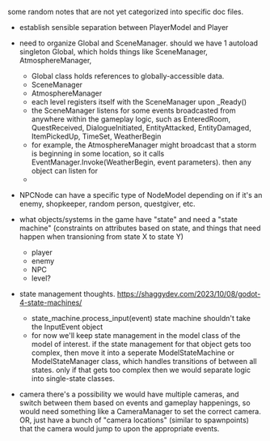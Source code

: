 some random notes that are not yet categorized into specific doc files.

- establish sensible separation between PlayerModel and Player
- need to organize Global and SceneManager. should we have 1 autoload singleton Global, which holds things like SceneManager, AtmosphereManager, 
    - Global class holds references to globally-accessible data.
    - SceneManager
    - AtmosphereManager
    - each level registers itself with the SceneManager upon _Ready()
    - the SceneManager listens for some events broadcasted from anywhere within the gameplay logic, such as EnteredRoom, QuestReceived, DialogueInitiated, EntityAttacked, EntityDamaged, ItemPickedUp, TimeSet, WeatherBegin
    - for example, the AtmosphereManager might broadcast that a storm is beginning in some location, so it calls EventManager.Invoke(WeatherBegin, event parameters). then any object can listen for
    - 

- NPCNode can have a specific type of NodeModel depending on if it's an enemy, shopkeeper, random person, questgiver, etc. 

- what objects/systems in the game have "state" and need a "state machine" (constraints on attributes based on state, and things that need happen when transioning from state X to state Y)
    - player
    - enemy
    - NPC
    - level?

- state management thoughts. https://shaggydev.com/2023/10/08/godot-4-state-machines/
    - state_machine.process_input(event)  state machine shouldn't take the InputEvent object
    - for now we'll keep state management in the model class of the model of interest. if the state management for that object gets too complex, then move it into a seperate ModelStateMachine or ModelStateManager class, which handles transitions of between all states. only if that gets too complex then we would separate logic into single-state classes. 


- camera
    there's a possibility we would have multiple cameras, and switch between them based on events and gameplay happenings, so would need something like a CameraManager to set the correct camera. OR, just have a bunch of "camera locations" (similar to spawnpoints) that the camera would jump to upon the appropriate events. 
